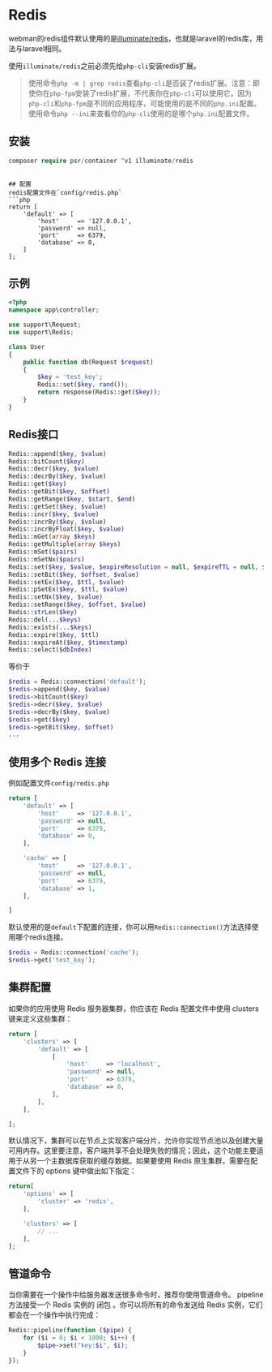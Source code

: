 # Redis

webman的redis组件默认使用的是[illuminate/redis](https://github.com/illuminate/redis)，也就是laravel的redis库，用法与laravel相同。

使用`illuminate/redis`之前必须先给`php-cli`安装redis扩展。

> 使用命令`php -m | grep redis`查看`php-cli`是否装了redis扩展。注意：即使你在`php-fpm`安装了redis扩展，不代表你在`php-cli`可以使用它，因为`php-cli`和`php-fpm`是不同的应用程序，可能使用的是不同的`php.ini`配置。使用命令`php --ini`来查看你的`php-cli`使用的是哪个`php.ini`配置文件。

## 安装

```php
composer require psr/container ^v1 illuminate/redis
```

```

## 配置
redis配置文件在`config/redis.php`
```php
return [
    'default' => [
        'host'     => '127.0.0.1',
        'password' => null,
        'port'     => 6379,
        'database' => 0,
    ]
];
```

## 示例
```php
<?php
namespace app\controller;

use support\Request;
use support\Redis;

class User
{
    public function db(Request $request)
    {
        $key = 'test_key';
        Redis::set($key, rand());
        return response(Redis::get($key));
    }
}
```

## Redis接口
```php
Redis::append($key, $value)
Redis::bitCount($key)
Redis::decr($key, $value)
Redis::decrBy($key, $value)
Redis::get($key)
Redis::getBit($key, $offset)
Redis::getRange($key, $start, $end)
Redis::getSet($key, $value)
Redis::incr($key, $value)
Redis::incrBy($key, $value)
Redis::incrByFloat($key, $value)
Redis::mGet(array $keys)
Redis::getMultiple(array $keys)
Redis::mSet($pairs)
Redis::mSetNx($pairs)
Redis::set($key, $value, $expireResolution = null, $expireTTL = null, $flag = null)
Redis::setBit($key, $offset, $value)
Redis::setEx($key, $ttl, $value)
Redis::pSetEx($key, $ttl, $value)
Redis::setNx($key, $value)
Redis::setRange($key, $offset, $value)
Redis::strLen($key)
Redis::del(...$keys)
Redis::exists(...$keys)
Redis::expire($key, $ttl)
Redis::expireAt($key, $timestamp)
Redis::select($dbIndex)
```
等价于
```php
$redis = Redis::connection('default');
$redis->append($key, $value)
$redis->bitCount($key)
$redis->decr($key, $value)
$redis->decrBy($key, $value)
$redis->get($key)
$redis->getBit($key, $offset)
...
```

## 使用多个 Redis 连接
例如配置文件`config/redis.php`
```php
return [
    'default' => [
        'host'     => '127.0.0.1',
        'password' => null,
        'port'     => 6379,
        'database' => 0,
    ],

    'cache' => [
        'host'     => '127.0.0.1',
        'password' => null,
        'port'     => 6379,
        'database' => 1,
    ],

]
```
默认使用的是`default`下配置的连接，你可以用`Redis::connection()`方法选择使用哪个redis连接。
```php
$redis = Redis::connection('cache');
$redis->get('test_key');
```

## 集群配置
如果你的应用使用 Redis 服务器集群，你应该在 Redis 配置文件中使用 clusters 键来定义这些集群：
```php
return [
    'clusters' => [
        'default' => [
            [
                'host'     => 'localhost',
                'password' => null,
                'port'     => 6379,
                'database' => 0,
            ],
        ],
    ],

];
```

默认情况下，集群可以在节点上实现客户端分片，允许你实现节点池以及创建大量可用内存。这里要注意，客户端共享不会处理失败的情况；因此，这个功能主要适用于从另一个主数据库获取的缓存数据。如果要使用 Redis 原生集群，需要在配置文件下的 options 键中做出如下指定：

```php
return[
    'options' => [
        'cluster' => 'redis',
    ],

    'clusters' => [
        // ...
    ],
];
```

## 管道命令
当你需要在一个操作中给服务器发送很多命令时，推荐你使用管道命令。 pipeline 方法接受一个 Redis 实例的 闭包 。你可以将所有的命令发送给 Redis 实例，它们都会在一个操作中执行完成：
```php
Redis::pipeline(function ($pipe) {
    for ($i = 0; $i < 1000; $i++) {
        $pipe->set("key:$i", $i);
    }
});
```
